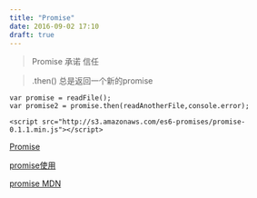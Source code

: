 ```yaml
---
title: "Promise"
date: 2016-09-02 17:10
draft: true
---
```


>  Promise 承诺 信任

> .then() 总是返回一个新的promise

    var promise = readFile();
    var promise2 = promise.then(readAnotherFile,console.error);

    <script src="http://s3.amazonaws.com/es6-promises/promise-0.1.1.min.js"></script>



[Promise](http://www.zhangxinxu.com/wordpress/2014/02/es6-javascript-promise-%E6%84%9F%E6%80%A7%E8%AE%A4%E7%9F%A5/)

[promise使用](http://www.jianshu.com/p/063f7e490e9a)

[promise MDN](https://developer.mozilla.org/zh-CN/docs/Web/JavaScript/Reference/Global_Objects/Promise)
